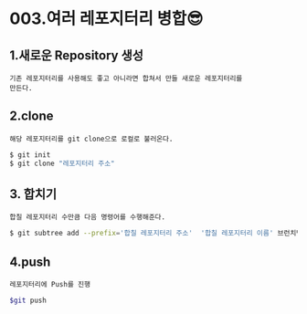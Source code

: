 # 003.여러 레포지터리 병합😎

## 1.새로운 Repository 생성
    기존 레포지터리를 사용해도 좋고 아니라면 합쳐서 만들 새로운 레포지터리를 
    만든다.

## 2.clone
    해당 레포지터리를 git clone으로 로컬로 불러온다.

```bash
$ git init
$ git clone "레포지터리 주소"
```


## 3. 합치기
    합칠 레포지터리 수만큼 다음 명령어를 수행해준다.
```bash
$ git subtree add --prefix='합칠 레포지터리 주소'  '합칠 레포지터리 이름' 브런치명
```

## 4.push
    레포지터리에 Push를 진행
```bash
$git push 
```